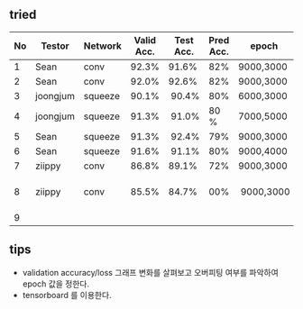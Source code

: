 ## tried
|  No | Testor  | Network | Valid Acc.|Test Acc. | Pred Acc.| epoch      | Learning Rate   | Batch | Optimizer  | Activation |win_stride|win_size  | time_shift|sample_rate  |back_vol.|back_freq.|dct_coef.|train_data|test_data|
|-----|---------|---------|---------- |----------|----------|------------|-----------------|-------|------------|------------|----------|----------|-----------|-------------|---------|----------|---------|---------|---------|
|  1  | Sean    |  conv   |  92.3%    |   91.6%  |   82%    | 9000,3000  | 0.001,0.0001    | 100   | Momentum   | Relu       | 10       |   30     | 100       |  16000      |  0.3    |  0.8     |   40    |   speech_dataset      |    audio    |
|  2  | Sean    |  conv   |  92.0%    |   92.6%  |   82%    | 9000,3000  | 0.002,0.0003    | 100   | Momentum   | Relu       | 10       |   30     | 100       |  16000      |  0.3    |  0.8     |   40    |   speech_dataset      |    audio    |
|  3  | joongjum| squeeze |  90.1%    |  90.4%   |   80%    | 6000,3000  | 0.001,0.0001    | 100   | RMSProp    | Relu       | 10       |   30     | 100       |  16000      |  0.3    |  0.9     |   40    |   speech_dataset      |    audio    |
|  4  | joongjum| squeeze |  91.3%    |  91.0%   |   80 %    | 7000,5000  | 0.001,0.0001    | 100   | RMSProp    | Relu       | 10       |   30     | 100       |  16000      |  0.1    |  0.8     |   40    |   speech_dataset      |    audio    |
|  5  | Sean    | squeeze |  91.3%    |  92.4%   |   79%    | 9000,3000  | 0.001,0.0001    | 100   | Adam       | Relu       | 10       |   30     | 100       |  16000      |  0.1    |  0.7     |   40    |   speech_dataset      |    audio    |
|  6  | Sean    | squeeze |  91.6%    |  91.1%   |   80%    | 9000,4000  | 0.001,0.0001    | 100   | Adam       | Relu       | 10       |   30     | 100       |  16000      |  0.3    |  0.9     |   40    |   speech_dataset      |    audio    |
|  7  | ziippy  | conv    |  86.8%  |  89.1%  |     72%     |   9000,3000  | 0.001,0.0001    | 100   | RMSProp   |  Relu      | 10       |   30     |  0        |  16000      |  0.1    |  0.8     |   40      |   speech_dataset_1200      |    audio_1200    |
|  8  | ziippy  | conv    |  85.5%  |  84.7%  |     00%     |  9000,3000  | 0.001,0.0001    | 100   | RMSProp   |  Relu      | 10       |   30     |  0        |  16000      |  0.1    |  0.8     |   40      |   speech_dataset_shift     |    audio     |
|  9  |         |         |           |          |          |            |                 |       |            |            |          |          |           |  16000      |         |          |         |         |        |


## tips
- validation accuracy/loss 그래프 변화를 살펴보고 오버피팅 여부를 파악하여 epoch 값을 정한다.
- tensorboard 를 이용한다.

